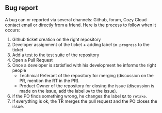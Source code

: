 ## Bug report

A bug can nr reported via several channels: Github, forum, Cozy Cloud 
contact email or directly from a friend. Here is the process to
follow when it occurs:

1. Github ticket creation on the right repository
2. Developer assignment of the ticket + adding label `in progress` to the ticket
3. Add a test to the test suite of the repository
4. Open a Pull Request
5. Once a developer is statisfied with his development he informs the right people
    * Technical Referant of the repository for merging 
      (discussion on the PR, mention the RT in the PR).
    * Product Owner of the repository for closing the issue 
      (discussion is made on the issue, add the label `QA` to the issue).
6. if the PO finds something wrong, he changes the label `QA` to `retake`.
7. If everything is ok, the TR merges the pull request and the PO closes the issue.
